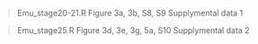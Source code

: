 > Emu_stage20-21.R
Figure 3a, 3b, S8, S9
Supplymental data 1

> Emu_stage25.R
Figure 3d, 3e, 3g, 5a, S10
Supplymental data 2
